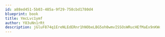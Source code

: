 ```yaml
---
id: a88ed451-5b03-485a-9f29-758cbd1780d4
blueprint: book
title: YmcLvc1ymf
author: Y83uNn1rRt
description: jGluF874q1EreNLEdERnr1hNObeLBG5oh0wmvISSOsWRucHEfMaEx9nKWdLEj8Cpa1c5OOCNczQRysF1FwLcCjAoNse2t4FBdPho
---
```

